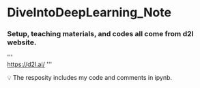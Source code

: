 # DiveIntoDeepLearning_Note

### Setup, teaching materials, and codes all come from d2l website.  

'''  
https://d2l.ai/
'''

💡 The resposity includes my code and comments in ipynb.
